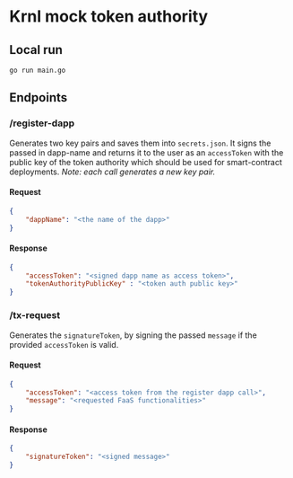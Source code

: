 # Krnl mock token authority
## Local run
```shell
go run main.go
```

## Endpoints
### /register-dapp
Generates two key pairs and saves them into `secrets.json`. It signs the passed in dapp-name and returns it to the user as an `accessToken` with the public key of the token authority which should be used for smart-contract deployments. _Note: each call generates a new key pair._
#### Request
```json
{
    "dappName": "<the name of the dapp>"
}
```
#### Response
```json
{
    "accessToken": "<signed dapp name as access token>",
    "tokenAuthorityPublicKey" : "<token auth public key>"
}
````
### /tx-request
Generates the `signatureToken`, by signing the passed `message` if the provided `accessToken` is valid.
#### Request
```json
{
    "accessToken": "<access token from the register dapp call>",
    "message": "<requested FaaS functionalities>"
}
```
#### Response
```json
{
    "signatureToken": "<signed message>"
}
````